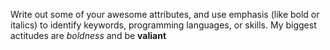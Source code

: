 Write out some of your awesome attributes, and use emphasis (like bold or italics) to identify keywords, programming languages, or skills. 
My biggest actitudes are *boldness* and be **valiant** 
